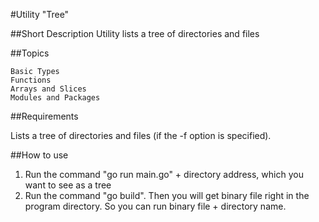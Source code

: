 #Utility "Tree"

##Short Description
Utility lists a tree of directories and files

##Topics

    Basic Types
    Functions
    Arrays and Slices
    Modules and Packages

##Requirements

Lists a tree of directories and files (if the -f option is specified).

##How to use

1) Run the command "go run main.go" + directory address, which you want to see as a tree
2) Run the command "go build". Then you will get binary file right in the program directory. So you can run binary file + directory name.